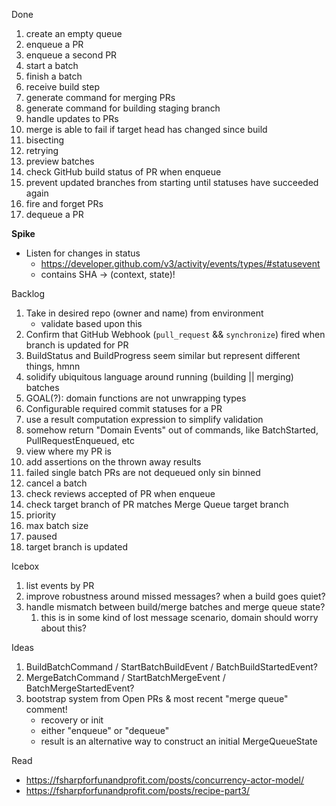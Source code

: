 Done
1.  create an empty queue
1.  enqueue a PR
1.  enqueue a second PR
1.  start a batch
1.  finish a batch
1.  receive build step
1.  generate command for merging PRs
1.  generate command for building staging branch
1.  handle updates to PRs
1.  merge is able to fail if target head has changed since build
1.  bisecting
1.  retrying
1.  preview batches
1.  check GitHub build status of PR when enqueue
1.  prevent updated branches from starting until statuses have succeeded again
1.  fire and forget PRs
1.  dequeue a PR

**Spike**
-   Listen for changes in status
    -   https://developer.github.com/v3/activity/events/types/#statusevent
    -   contains SHA -> (context, state)!

Backlog
1.  Take in desired repo (owner and name) from environment
    -   validate based upon this
1.  Confirm that GitHub Webhook (`pull_request` && `synchronize`) fired when branch is updated for PR
1.  BuildStatus and BuildProgress seem similar but represent different things, hmnn
1.  solidify ubiquitous language around running (building || merging) batches
1.  GOAL(?): domain functions are not unwrapping types
1.  Configurable required commit statuses for a PR
1.  use a result computation expression to simplify validation
1.  somehow return "Domain Events" out of commands, like BatchStarted, PullRequestEnqueued, etc
1.  view where my PR is
1.  add assertions on the thrown away results
1.  failed single batch PRs are not dequeued only sin binned
1.  cancel a batch
1.  check reviews accepted of PR when enqueue
1.  check target branch of PR matches Merge Queue target branch
1.  priority
1.  max batch size
1.  paused
1.  target branch is updated

Icebox
1.  list events by PR
1.  improve robustness around missed messages? when a build goes quiet?
1.  handle mismatch between build/merge batches and merge queue state?
    1. this is in some kind of lost message scenario, domain should worry about this?
    
Ideas
1.  BuildBatchCommand / StartBatchBuildEvent / BatchBuildStartedEvent?
1.  MergeBatchCommand / StartBatchMergeEvent / BatchMergeStartedEvent?
1.  bootstrap system from Open PRs & most recent "merge queue" comment!
    -   recovery or init
    -   either "enqueue" or "dequeue"
    -   result is an alternative way to construct an initial MergeQueueState

Read
- https://fsharpforfunandprofit.com/posts/concurrency-actor-model/
- https://fsharpforfunandprofit.com/posts/recipe-part3/
